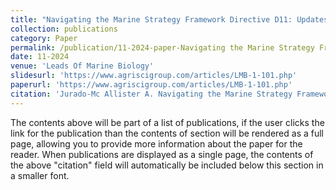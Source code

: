 ```yaml
---
title: "Navigating the Marine Strategy Framework Directive D11: Updates on Threshold Values and Future Perspectives"
collection: publications
category: Paper
permalink: /publication/11-2024-paper-Navigating the Marine Strategy Framework Directive D11: Updates on Threshold Values and Future Perspectives
date: 11-2024
venue: 'Leads Of Marine Biology'
slidesurl: 'https://www.agriscigroup.com/articles/LMB-1-101.php'
paperurl: 'https://www.agriscigroup.com/articles/LMB-1-101.php'
citation: 'Jurado-Mc Allister A. Navigating the Marine Strategy Framework Directive D11: Updates on Threshold Values and Future Perspectives. Lead Mar Biol. 2024; 1(1): 001-005.'
---
```


The contents above will be part of a list of publications, if the user clicks the link for the publication than the contents of section will be rendered as a full page, allowing you to provide more information about the paper for the reader. When publications are displayed as a single page, the contents of the above "citation" field will automatically be included below this section in a smaller font.
